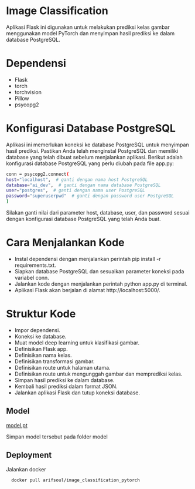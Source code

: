 
# Image Classification 

Aplikasi Flask ini digunakan untuk melakukan prediksi kelas gambar menggunakan model PyTorch dan menyimpan hasil prediksi ke dalam database PostgreSQL.

# Dependensi
- Flask
- torch
- torchvision
- Pillow
- psycopg2

# Konfigurasi Database PostgreSQL
Aplikasi ini memerlukan koneksi ke database PostgreSQL untuk menyimpan hasil prediksi. Pastikan Anda telah menginstal PostgreSQL dan memiliki database yang telah dibuat sebelum menjalankan aplikasi. Berikut adalah konfigurasi database PostgreSQL yang perlu diubah pada file app.py:
```bash
conn = psycopg2.connect(
host="localhost",  # ganti dengan nama host PostgreSQL
database="ai_dev",  # ganti dengan nama database PostgreSQL
user="postgres",  # ganti dengan nama user PostgreSQL
password="superuserpwd"  # ganti dengan password user PostgreSQL
)
```
Silakan ganti nilai dari parameter host, database, user, dan password sesuai dengan konfigurasi database PostgreSQL yang telah Anda buat.

# Cara Menjalankan Kode
- Instal dependensi dengan menjalankan perintah pip install -r requirements.txt.
- Siapkan database PostgreSQL dan sesuaikan parameter koneksi pada variabel conn.
- Jalankan kode dengan menjalankan perintah python app.py di terminal.
- Aplikasi Flask akan berjalan di alamat http://localhost:5000/.

# Struktur Kode
- Impor dependensi.
- Koneksi ke database.
- Muat model deep learning untuk klasifikasi gambar.
- Definisikan Flask app.
- Definisikan nama kelas.
- Definisikan transformasi gambar.
- Definisikan route untuk halaman utama.
- Definisikan route untuk mengunggah gambar dan memprediksi kelas.
- Simpan hasil prediksi ke dalam database.
- Kembali hasil prediksi dalam format JSON.
- Jalankan aplikasi Flask dan tutup koneksi database.

## Model
[model.pt](https://drive.google.com/file/d/1-2zFVoH03q9pZTgoLPugnWvkyoy3BhFw/view?usp=sharing)

Simpan model tersebut pada folder model

## Deployment

Jalankan docker

```bash
  docker pull arifsoul/image_classification_pytorch
```


